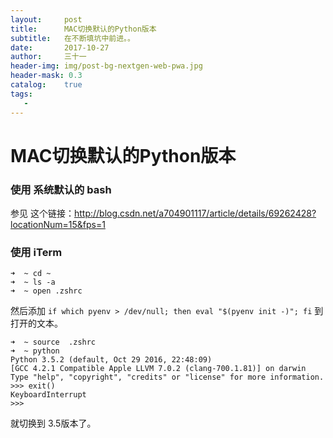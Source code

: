 ```yaml
---
layout:     post
title:      MAC切换默认的Python版本
subtitle:   在不断填坑中前进。。
date:       2017-10-27
author:     三十一
header-img: img/post-bg-nextgen-web-pwa.jpg
header-mask: 0.3
catalog:    true
tags:
   - 
---
```


# MAC切换默认的Python版本

### 使用 系统默认的 bash
参见 这个链接：http://blog.csdn.net/a704901117/article/details/69262428?locationNum=15&fps=1
### 使用 iTerm
```
➜  ~ cd ~
➜  ~ ls -a
➜  ~ open .zshrc
```

然后添加 `if which pyenv > /dev/null; then eval "$(pyenv init -)"; fi` 到打开的文本。

```
➜  ~ source  .zshrc
➜  ~ python
Python 3.5.2 (default, Oct 29 2016, 22:48:09)
[GCC 4.2.1 Compatible Apple LLVM 7.0.2 (clang-700.1.81)] on darwin
Type "help", "copyright", "credits" or "license" for more information.
>>> exit()
KeyboardInterrupt
>>>
```


就切换到 3.5版本了。

